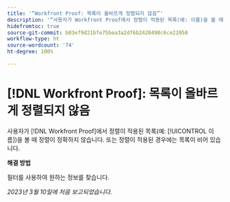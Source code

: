 ```yaml
---
title: '“Workfront Proof: 목록이 올바르게 정렬되지 않음”'
description: '“사용자가 Workfront Proof에서 정렬이 적용된 목록(예: 이름)을 볼 때 정렬이 정확하지 않습니다.”'
hidefromtoc: true
source-git-commit: b03ef9d21bfe75bea3a2df6b2420490c6ce22050
workflow-type: ht
source-wordcount: '74'
ht-degree: 100%

---
```



# [!DNL Workfront Proof]: 목록이 올바르게 정렬되지 않음

사용자가 [!DNL Workfront Proof]에서 정렬이 적용된 목록(예: [!UICONTROL 이름])을 볼 때 정렬이 정확하지 않습니다. 또는 정렬이 적용된 경우에는 목록이 비어 있습니다.

**해결 방법**

필터를 사용하여 원하는 정보를 찾습니다.

_2023년 3월 10일에 처음 보고되었습니다._

